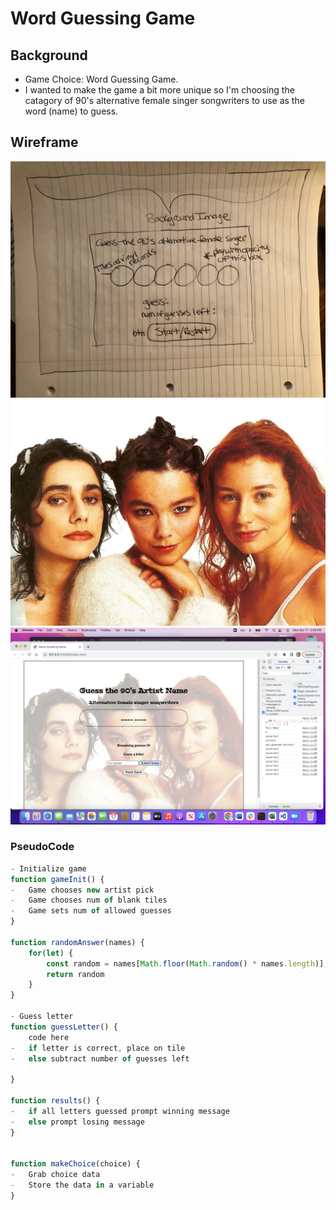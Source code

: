 # Word Guessing Game
## Background
- Game Choice: Word Guessing Game.
-  I wanted to make the game a bit more unique so I'm choosing the catagory of 90's alternative female singer songwriters to use as the word (name) to guess.

## Wireframe
![Word Guessing Game Wireframe](img/IMG_0797.jpeg)
![Word Guessing Game Wireframe](img/71ee4b8f9bdc80cf16c889a60f08d902.jpg)
![Screen Capture of Game](img/Screen%20Shot%202022-10-17%20at%203.58.30%20PM.png)
### PseudoCode
```js
- Initialize game
function gameInit() {
-	Game chooses new artist pick
-	Game chooses num of blank tiles
-	Game sets num of allowed guesses
}

function randomAnswer(names) {
    for(let) {
        const random = names[Math.floor(Math.random() * names.length)];
        return random
    }
}

- Guess letter
function guessLetter() {
    code here
-	if letter is correct, place on tile
-	else subtract number of guesses left
	
}

function results() {
-	if all letters guessed prompt winning message
-	else prompt losing message
}


function makeChoice(choice) {
-   Grab choice data
-   Store the data in a variable 
}

    
```
